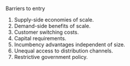 Barriers to entry

1. Supply-side economies of scale. 
2. Demand-side benefits of scale.
3. Customer switching costs.
4. Capital requirements.
5. Incumbency advantages independent of size.
6. Unequal access to distribution channels.
7. Restrictive government policy.